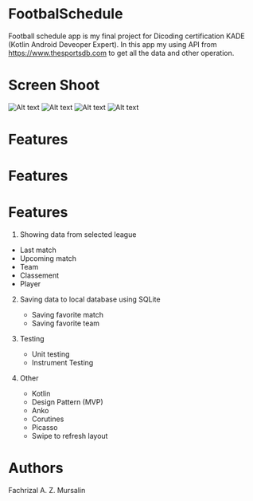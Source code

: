 # FootbalSchedule
Football schedule app is my final project for Dicoding certification KADE (Kotlin Android Deveoper Expert). In this app my using API from https://www.thesportsdb.com to get all the data and other operation.

# Screen Shoot

![Alt text](/screenshoots/main.png?raw=true "Main Activity") ![Alt text](/screenshoots/team.png?raw=true "Team Activity") ![Alt text](/screenshoots/detailmatch.png?raw=true "Detail Match Activity") ![Alt text](/screenshoots/classement.png?raw=true "Classement Activity")

# Features

# Features

# Features
1. Showing data from selected league
  - Last match
  - Upcoming match
  - Team
  - Classement
  - Player

2. Saving data to local database using SQLite
   - Saving favorite match
   - Saving favorite team
   
3. Testing
   - Unit testing
   - Instrument Testing

4. Other
   - Kotlin
   - Design Pattern (MVP)
   - Anko
   - Corutines
   - Picasso
   - Swipe to refresh layout

# Authors
Fachrizal A. Z. Mursalin
